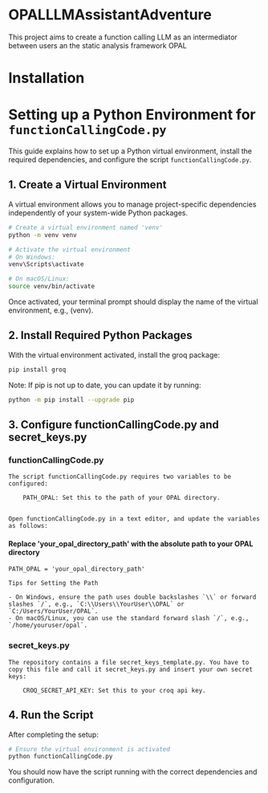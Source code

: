 # OPALLLMAssistantAdventure
This project aims to create a function calling LLM as an intermediator between users an the static analysis framework OPAL

# Installation

# Setting up a Python Environment for `functionCallingCode.py`

This guide explains how to set up a Python virtual environment, install the required dependencies, and configure the script `functionCallingCode.py`.

## 1. Create a Virtual Environment

A virtual environment allows you to manage project-specific dependencies independently of your system-wide Python packages.

```bash
# Create a virtual environment named 'venv'
python -m venv venv

# Activate the virtual environment
# On Windows:
venv\Scripts\activate

# On macOS/Linux:
source venv/bin/activate
```

Once activated, your terminal prompt should display the name of the virtual environment, e.g., (venv).

## 2. Install Required Python Packages

With the virtual environment activated, install the groq package:

```bash
pip install groq
```

Note: If pip is not up to date, you can update it by running:

```bash
python -m pip install --upgrade pip
```

## 3. Configure functionCallingCode.py and secret_keys.py

### functionCallingCode.py
    The script functionCallingCode.py requires two variables to be configured:

        PATH_OPAL: Set this to the path of your OPAL directory.


    Open functionCallingCode.py in a text editor, and update the variables as follows:

#### Replace 'your_opal_directory_path' with the absolute path to your OPAL directory
    PATH_OPAL = 'your_opal_directory_path'

    Tips for Setting the Path

    - On Windows, ensure the path uses double backslashes `\\` or forward slashes `/`, e.g., `C:\\Users\\YourUser\\OPAL` or `C:/Users/YourUser/OPAL`.
    - On macOS/Linux, you can use the standard forward slash `/`, e.g., `/home/youruser/opal`.

### secret_keys.py
    The repository contains a file secret_keys_template.py. You have to copy this file and call it secret_keys.py and insert your own secret keys:

        CROQ_SECRET_API_KEY: Set this to your croq api key.

## 4. Run the Script

After completing the setup:
```bash
# Ensure the virtual environment is activated
python functionCallingCode.py
```

You should now have the script running with the correct dependencies and configuration.
